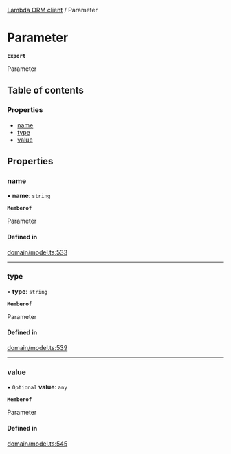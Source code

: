 [Lambda ORM client](../README.md) / Parameter

# Parameter

**`Export`**

Parameter

## Table of contents

### Properties

- [name](Parameter.md#name)
- [type](Parameter.md#type)
- [value](Parameter.md#value)

## Properties

### name

• **name**: `string`

**`Memberof`**

Parameter

#### Defined in

[domain/model.ts:533](https://github.com/FlavioLionelRita/lambdaorm-client-node/blob/b13c123/src/lib/domain/model.ts#L533)

___

### type

• **type**: `string`

**`Memberof`**

Parameter

#### Defined in

[domain/model.ts:539](https://github.com/FlavioLionelRita/lambdaorm-client-node/blob/b13c123/src/lib/domain/model.ts#L539)

___

### value

• `Optional` **value**: `any`

**`Memberof`**

Parameter

#### Defined in

[domain/model.ts:545](https://github.com/FlavioLionelRita/lambdaorm-client-node/blob/b13c123/src/lib/domain/model.ts#L545)

